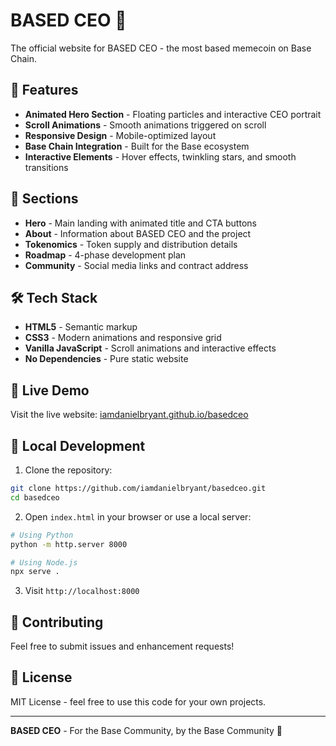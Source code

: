 # BASED CEO 🚀

The official website for BASED CEO - the most based memecoin on Base Chain.

## 🌟 Features

- **Animated Hero Section** - Floating particles and interactive CEO portrait
- **Scroll Animations** - Smooth animations triggered on scroll
- **Responsive Design** - Mobile-optimized layout
- **Base Chain Integration** - Built for the Base ecosystem
- **Interactive Elements** - Hover effects, twinkling stars, and smooth transitions

## 🎨 Sections

- **Hero** - Main landing with animated title and CTA buttons
- **About** - Information about BASED CEO and the project
- **Tokenomics** - Token supply and distribution details
- **Roadmap** - 4-phase development plan
- **Community** - Social media links and contract address

## 🛠️ Tech Stack

- **HTML5** - Semantic markup
- **CSS3** - Modern animations and responsive grid
- **Vanilla JavaScript** - Scroll animations and interactive effects
- **No Dependencies** - Pure static website

## 🚀 Live Demo

Visit the live website: [iamdanielbryant.github.io/basedceo](https://iamdanielbryant.github.io/basedceo/)

## 📱 Local Development

1. Clone the repository:
```bash
git clone https://github.com/iamdanielbryant/basedceo.git
cd basedceo
```

2. Open `index.html` in your browser or use a local server:
```bash
# Using Python
python -m http.server 8000

# Using Node.js
npx serve .
```

3. Visit `http://localhost:8000`

## 🎯 Contributing

Feel free to submit issues and enhancement requests!

## 📄 License

MIT License - feel free to use this code for your own projects.

---

**BASED CEO** - For the Base Community, by the Base Community 💎